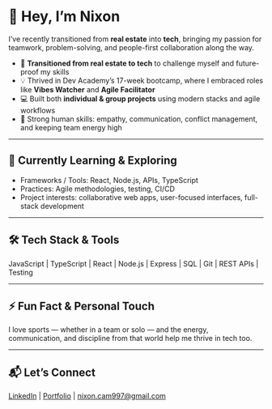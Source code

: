 # 👋 Hey, I’m Nixon

I’ve recently transitioned from **real estate** into **tech**, bringing my passion for teamwork, problem-solving, and people-first collaboration along the way.

- 🔄 **Transitioned from real estate to tech** to challenge myself and future-proof my skills  
- 💡 Thrived in Dev Academy’s 17-week bootcamp, where I embraced roles like **Vibes Watcher** and **Agile Facilitator**  
- 💻 Built both **individual & group projects** using modern stacks and agile workflows  
- 🤝 Strong human skills: empathy, communication, conflict management, and keeping team energy high  

---

## 🌱 Currently Learning & Exploring

- Frameworks / Tools: React, Node.js, APIs, TypeScript  
- Practices: Agile methodologies, testing, CI/CD  
- Project interests: collaborative web apps, user-focused interfaces, full-stack development  

---

## 🛠 Tech Stack & Tools

JavaScript | TypeScript | React | Node.js | Express | SQL | Git | REST APIs | Testing  


---

## ⚡ Fun Fact & Personal Touch

I love sports — whether in a team or solo — and the energy, communication, and discipline from that world help me thrive in tech too.  

---

## 📬 Let’s Connect

[LinkedIn]([your-link](https://www.linkedin.com/in/nixon-cam/)) | [Portfolio]([your-link](https://github.com/Ncam00)) | nixon.cam997@gmail.com  
